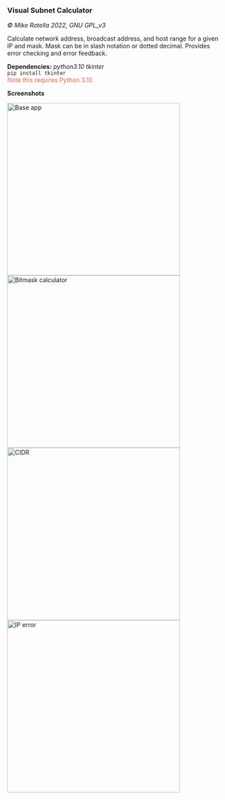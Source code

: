 ### Visual Subnet Calculator
*© Mike Rotella 2022, GNU GPL_v3*

Calculate network address, broadcast address, and host
range for a given IP and mask. Mask can be in slash
notation or dotted decimal. Provides error checking and
error feedback.

**Dependencies:** *python3.10* *tkinter*<br>
<code>pip install tkinter</code><br>
<span style="color:tomato">Note this requires Python 3.10</span>

**Screenshots**

<img src="https://user-images.githubusercontent.com/72516445/197001016-b6de8b56-efda-4e88-ba89-fdb512a8427e.png" alt="Base app" width="400"/><nobr>
<img src="https://user-images.githubusercontent.com/72516445/197000915-79db1fe0-5d13-4de1-8290-9fd3f4801df2.png" alt="Bitmask calculator" width="400"/><nobr>
<img src="https://user-images.githubusercontent.com/72516445/197001035-673a25dc-aea4-47cc-870a-fd0258167d02.png" alt="CIDR" width="400"/><nobr>
<img src="https://user-images.githubusercontent.com/72516445/197001107-b0fbd2d3-f738-4f84-9aac-5df245d93728.png" alt="IP error" width="400"/><nobr>

